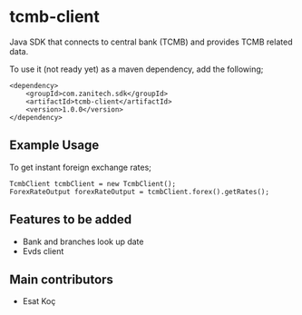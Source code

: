 # tcmb-client

Java SDK that connects to central bank (TCMB) and provides TCMB related data. 

To use it (not ready yet) as a maven dependency, add the following;

```
<dependency>
    <groupId>com.zanitech.sdk</groupId>
    <artifactId>tcmb-client</artifactId>
    <version>1.0.0</version>
</dependency>
```
## Example Usage
To get instant foreign exchange rates;
```
TcmbClient tcmbClient = new TcmbClient();
ForexRateOutput forexRateOutput = tcmbClient.forex().getRates();
```

## Features to be added
- Bank and branches look up date
- Evds client

## Main contributors
- Esat Koç